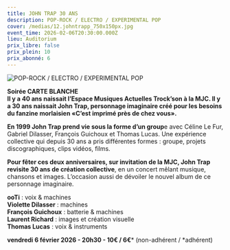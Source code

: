 ```yaml
---
title: JOHN TRAP 30 ANS
description: POP-ROCK / ELECTRO / EXPERIMENTAL POP
cover: /medias/12.johntrapp_750x150px.jpg
event_time: 2026-02-06T20:30:00.000Z
lieu: Auditorium
prix_libre: false
prix_plein: 10
prix_abonné: 6
---
```

![POP-ROCK / ELECTRO / EXPERIMENTAL POP](/medias/12.johntrapp_750x150px.jpg "POP-ROCK / ELECTRO / EXPERIMENTAL POP")

**Soirée CARTE BLANCHE**\
**Il y a 40 ans naissait l’Espace Musiques Actuelles Trock’son à la MJC. Il y a 30 ans naissait John Trap, personnage imaginaire créé pour les besoins du fanzine morlaisien «C’est imprimé près de chez vous».**

**En 1999 John Trap prend vie sous la forme d’un group**e avec Céline Le Fur, Gabriel Dilasser, François Guichoux et Thomas Lucas. Une expérience collective qui depuis 30 ans a pris différentes formes : groupe, projets discographiques, clips vidéos, films. 

**Pour fêter ces deux anniversaires, sur invitation de la MJC, John Trap revisite 30 ans de création collective**, en un concert mêlant musique, chansons et images. L’occasion aussi de dévoiler le nouvel album de ce personnage imaginaire.

**ooTi** : voix & machines\
**Violette Dilasser** : machines\
**François Guichoux** : batterie & machines\
**Laurent Richard** : images et création visuelle\
**Thomas Lucas** : voix & instruments

**vendredi 6 février 2026 - 20h30 - 10€ / 6€*** (non-adhérent / *adhérent)